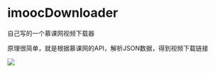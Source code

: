 # imoocDownloader

自己写的一个慕课网视频下载器

原理很简单，就是根据慕课网的API，解析JSON数据，得到视频下载链接

![](https://github.com/PengbinLee/imoocDownloader/screenshots/pic.png)  
